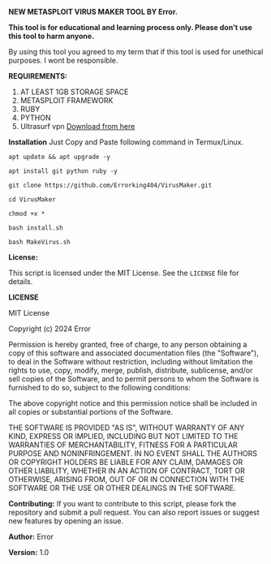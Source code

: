 
**NEW METASPLOIT VIRUS MAKER TOOL BY Error.**

**This tool is for educational and learning process only. Please don't use this tool to harm anyone.**

By using this tool you agreed to my term that if this tool is used for unethical purposes. I wont be responsible.

**REQUIREMENTS:**
1. AT LEAST 1GB STORAGE SPACE
2. METASPLOIT FRAMEWORK
3. RUBY
4. PYTHON
5. Ultrasurf vpn [Download from here](https://play.google.com/store/apps/details?id=us.ultrasurf.mobile.ultrasurf)

   
**Installation**
Just Copy and Paste following command in Termux/Linux.
```
apt update && apt upgrade -y

apt install git python ruby -y

git clone https://github.com/Errorking404/VirusMaker.git

cd VirusMaker

chmod +x *

bash install.sh

bash MakeVirus.sh

```

**License:**

This script is licensed under the MIT License. See the `LICENSE` file for details.

**LICENSE**

MIT License

Copyright (c) 2024 Error

Permission is hereby granted, free of charge, to any person obtaining a copy
of this software and associated documentation files (the "Software"), to deal
in the Software without restriction, including without limitation the rights
to use, copy, modify, merge, publish, distribute, sublicense, and/or sell
copies of the Software, and to permit persons to whom the Software is
furnished to do so, subject to the following conditions:

The above copyright notice and this permission notice shall be included in all
copies or substantial portions of the Software.

THE SOFTWARE IS PROVIDED "AS IS", WITHOUT WARRANTY OF ANY KIND, EXPRESS OR
IMPLIED, INCLUDING BUT NOT LIMITED TO THE WARRANTIES OF MERCHANTABILITY,
FITNESS FOR A PARTICULAR PURPOSE AND NONINFRINGEMENT. IN NO EVENT SHALL THE
AUTHORS OR COPYRIGHT HOLDERS BE LIABLE FOR ANY CLAIM, DAMAGES OR OTHER
LIABILITY, WHETHER IN AN ACTION OF CONTRACT, TORT OR OTHERWISE, ARISING FROM,
OUT OF OR IN CONNECTION WITH THE SOFTWARE OR THE USE OR OTHER DEALINGS IN THE
SOFTWARE.

**Contributing:**
If you want to contribute to this script, please fork the repository and submit a pull request. You can also report issues or suggest new features by opening an issue.

**Author:**
Error

**Version:**
1.0
